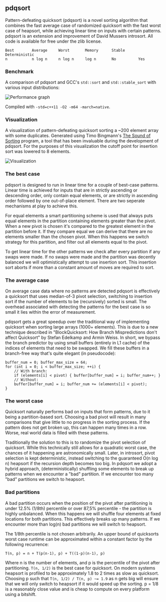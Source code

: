 pdqsort
-------

Pattern-defeating quicksort (pdqsort) is a novel sorting algorithm that combines the fast average
case of randomized quicksort with the fast worst case of heapsort, while achieving linear time on
inputs with certain patterns. pdqsort is an extension and improvement of David Mussers introsort.
All code is available for free under the zlib license.

    Best        Average     Worst       Memory      Stable      Deterministic
    n           n log n     n log n     log n       No          Yes

### Benchmark

A comparison of pdqsort and GCC's `std::sort` and `std::stable_sort` with various input
distributions:

![Performance graph](http://i.imgur.com/1RnIGBO.png)

Compiled with `-std=c++11 -O2 -m64 -march=native`.


### Visualization

A visualization of pattern-defeating quicksort sorting a ~200 element array with some duplicates.
Generated using Timo Bingmann's [The Sound of Sorting](http://panthema.net/2013/sound-of-sorting/)
program, a tool that has been invaluable during the development of pdqsort. For the purposes of
this visualization the cutoff point for insertion sort was lowered to 8 elements.

![Visualization](http://i.imgur.com/QzFG09F.gif)


### The best case

pdqsort is designed to run in linear time for a couple of best-case patterns. Linear time is
achieved for inputs that are in strictly ascending or descending order, only contain equal elements,
or are strictly in ascending order followed by one out-of-place element. There are two seperate
mechanisms at play to achieve this.

For equal elements a smart partitioning scheme is used that always puts equal elements in the
partition containing elements greater than the pivot. When a new pivot is chosen it's compared to
the greatest element in the partition before it. If they compare equal we can derive that there are
no elements smaller than the chosen pivot. When this happens we switch strategy for this partition,
and filter out all elements equal to the pivot.

To get linear time for the other patterns we check after every partition if any swaps were made. If
no swaps were made and the partition was decently balanced we will optimistically attempt to use
insertion sort. This insertion sort aborts if more than a constant amount of moves are required to
sort.


### The average case

On average case data where no patterns are detected pdqsort is effectively a quicksort that uses
median-of-3 pivot selection, switching to insertion sort if the number of elements to be
(recursively) sorted is small. The overhead associated with detecting the patterns for the best case
is so small it lies within the error of measurement.

pdqsort gets a great speedup over the traditional way of implementing quicksort when sorting large
arrays (1000+ elements). This is due to a new technique described in "BlockQuicksort: How Branch
Mispredictions don't affect Quicksort" by Stefan Edelkamp and Armin Weiss. In short, we bypass the
branch predictor by using small buffers (entirely in L1 cache) of the indices of elements that need
to be swapped. We fill these buffers in a branch-free way that's quite elegant (in pseudocode):

    buffer_num = 0; buffer_max_size = 64;
    for (int i = 0; i < buffer_max_size; ++i) {
        // With branch:
        if (elements[i] < pivot) { buffer[buffer_num] = i; buffer_num++; }
        // Without:
        buffer[buffer_num] = i; buffer_num += (elements[i] < pivot);
    }


### The worst case

Quicksort naturally performs bad on inputs that form patterns, due to it being a partition-based
sort. Choosing a bad pivot will result in many comparisons that give little to no progress in the
sorting process. If the pattern does not get broken up, this can happen many times in a row. Worse,
real world data is filled with these patterns.

Traditionally the solution to this is to randomize the pivot selection of quicksort. While this
technically still allows for a quadratic worst case, the chances of it happening are astronomically
small. Later, in introsort, pivot selection is kept deterministic, instead switching to the
guaranteed O(n log n) heapsort if the recursion depth becomes too big. In pdqsort we adopt a hybrid
approach, (deterministically) shuffling some elements to break up patterns when we encounter a "bad"
partition. If we encounter too many "bad" partitions we switch to heapsort.


### Bad partitions

A bad partition occurs when the position of the pivot after partitioning is under 12.5% (1/8th)
percentile or over 87,5% percentile - the partition is highly unbalanced. When this happens we will
shuffle four elements at fixed locations for both partitions. This effectively breaks up many
patterns. If we encounter more than log(n) bad partitions we will switch to heapsort.

The 1/8th percentile is not chosen arbitrarily. An upper bound of quicksorts worst case runtime can
be approximated within a constant factor by the following recurrence:

    T(n, p) = n + T(p(n-1), p) + T((1-p)(n-1), p)

Where n is the number of elements, and p is the percentile of the pivot after partitioning.
`T(n, 1/2)` is the best case for quicksort. On modern systems heapsort is profiled to be
approximately 1.8 to 2 times as slow as quicksort. Choosing p such that `T(n, 1/2) / T(n, p) ~= 1.9`
as n gets big will ensure that we will only switch to heapsort if it would speed up the sorting.
p = 1/8 is a reasonably close value and is cheap to compute on every platform using a bitshift. 
